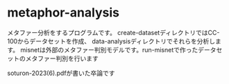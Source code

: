 # metaphor-analysis
メタファー分析をするプログラムです。
create-datasetディレクトリではCC-100からデータセットを作成、
data-analysisディレクトリでそれらを分析します。
misnetは外部のメタファー判別モデルです。run-misnetで作ったデータセットのメタファー判別を行います

soturon-2023(6).pdfが書いた卒論です


